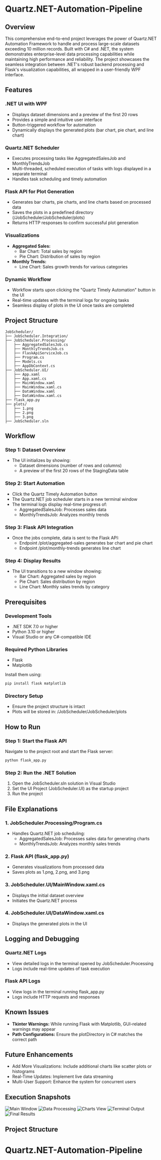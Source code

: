 # Quartz.NET-Automation-Pipeline

## Overview
This comprehensive end-to-end project leverages the power of Quartz.NET Automation Framework to handle and process large-scale datasets exceeding 10 million records. Built with C# and .NET, the system demonstrates enterprise-level data processing capabilities while maintaining high performance and reliability. The project showcases the seamless integration between .NET's robust backend processing and Flask's visualization capabilities, all wrapped in a user-friendly WPF interface.

## Features

### .NET UI with WPF
* Displays dataset dimensions and a preview of the first 20 rows
* Provides a simple and intuitive user interface
* Button-triggered workflow for automation
* Dynamically displays the generated plots (bar chart, pie chart, and line chart)

### Quartz.NET Scheduler
* Executes processing tasks like AggregatedSalesJob and MonthlyTrendsJob
* Multi-threaded, scheduled execution of tasks with logs displayed in a separate terminal
* Handles task scheduling and timely automation

### Flask API for Plot Generation
* Generates bar charts, pie charts, and line charts based on processed data
* Saves the plots in a predefined directory (/JobScheduler/JobScheduler/plots)
* Returns HTTP responses to confirm successful plot generation

### Visualizations
* **Aggregated Sales:**
  * Bar Chart: Total sales by region
  * Pie Chart: Distribution of sales by region
* **Monthly Trends:**
  * Line Chart: Sales growth trends for various categories

### Dynamic Workflow
* Workflow starts upon clicking the "Quartz Timely Automation" button in the UI
* Real-time updates with the terminal logs for ongoing tasks
* Seamless display of plots in the UI once tasks are completed

## Project Structure
```
JobScheduler/
├── JobScheduler.Integration/
├── JobScheduler.Processing/
│   ├── AggregatedSalesJob.cs
│   ├── MonthlyTrendsJob.cs
│   ├── FlaskApiServiceJob.cs
│   ├── Program.cs
│   ├── Models.cs
│   ├── AppDbContext.cs
├── JobScheduler.UI/
│   ├── App.xaml
│   ├── App.xaml.cs
│   ├── MainWindow.xaml
│   ├── MainWindow.xaml.cs
│   ├── DataWindow.xaml
│   ├── DataWindow.xaml.cs
├── flask_app.py
├── plots/
│   ├── 1.png
│   ├── 2.png
│   ├── 3.png
├── JobScheduler.sln
```

## Workflow

### Step 1: Dataset Overview
* The UI initializes by showing:
  * Dataset dimensions (number of rows and columns)
  * A preview of the first 20 rows of the StagingData table

### Step 2: Start Automation
* Click the Quartz Timely Automation button
* The Quartz.NET job scheduler starts in a new terminal window
* The terminal logs display real-time progress of:
  * AggregatedSalesJob: Processes sales data
  * MonthlyTrendsJob: Analyzes monthly trends

### Step 3: Flask API Integration
* Once the jobs complete, data is sent to the Flask API:
  * Endpoint /plot/aggregated-sales generates bar chart and pie chart
  * Endpoint /plot/monthly-trends generates line chart

### Step 4: Display Results
* The UI transitions to a new window showing:
  * Bar Chart: Aggregated sales by region
  * Pie Chart: Sales distribution by region
  * Line Chart: Monthly sales trends by category

## Prerequisites

### Development Tools
* .NET SDK 7.0 or higher
* Python 3.10 or higher
* Visual Studio or any C#-compatible IDE

### Required Python Libraries
* Flask
* Matplotlib

Install them using:
```bash
pip install flask matplotlib
```

### Directory Setup
* Ensure the project structure is intact
* Plots will be stored in: /JobScheduler/JobScheduler/plots

## How to Run

### Step 1: Start the Flask API
Navigate to the project root and start the Flask server:
```bash
python flask_app.py
```

### Step 2: Run the .NET Solution
1. Open the JobScheduler.sln solution in Visual Studio
2. Set the UI Project (JobScheduler.UI) as the startup project
3. Run the project

## File Explanations

### 1. JobScheduler.Processing/Program.cs
* Handles Quartz.NET job scheduling:
  * AggregatedSalesJob: Processes sales data for generating charts
  * MonthlyTrendsJob: Analyzes monthly sales trends

### 2. Flask API (flask_app.py)
* Generates visualizations from processed data
* Saves plots as 1.png, 2.png, and 3.png

### 3. JobScheduler.UI/MainWindow.xaml.cs
* Displays the initial dataset overview
* Initiates the Quartz.NET process

### 4. JobScheduler.UI/DataWindow.xaml.cs
* Displays the generated plots in the UI

## Logging and Debugging

### Quartz.NET Logs
* View detailed logs in the terminal opened by JobScheduler.Processing
* Logs include real-time updates of task execution

### Flask API Logs
* View logs in the terminal running flask_app.py
* Logs include HTTP requests and responses

## Known Issues
* **Tkinter Warnings:** While running Flask with Matplotlib, GUI-related warnings may appear
* **Path Configurations:** Ensure the plotDirectory in C# matches the correct path

## Future Enhancements
* Add More Visualizations: Include additional charts like scatter plots or histograms
* Real-Time Updates: Implement live data streaming
* Multi-User Support: Enhance the system for concurrent users

## Execution Snapshots

![Main Window](Images/1.png)
![Data Processing](Images/2.png)
![Charts View](Images/3.png)
![Terminal Output](Images/4.png)
![Final Results](Images/5.png)

## Project Structure

# Quartz.NET-Automation-Pipeline
